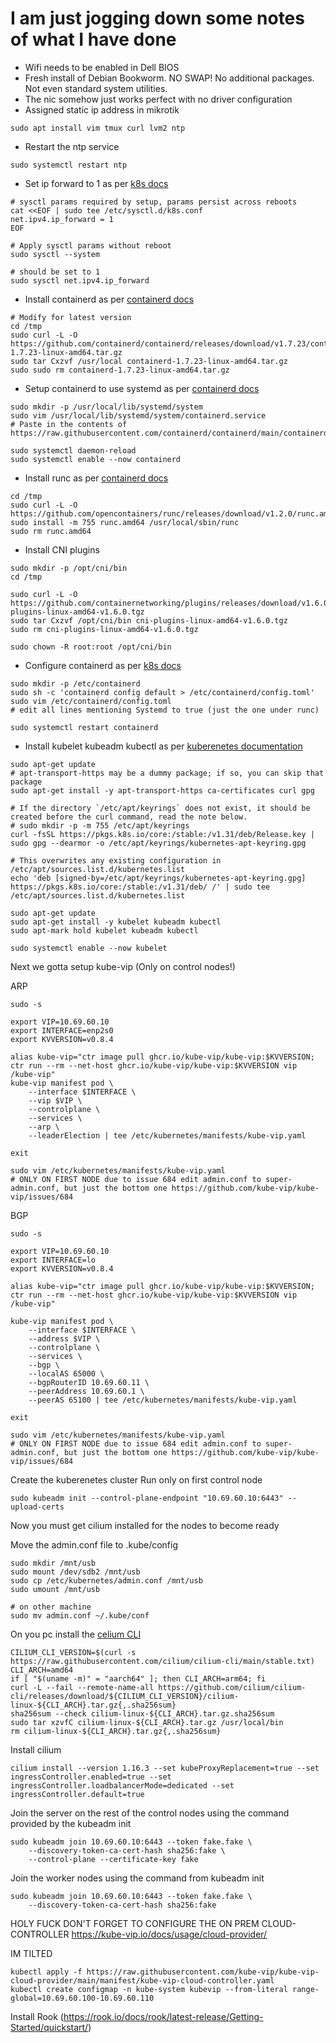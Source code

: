 # I am just jogging down some notes of what I have done

- Wifi needs to be enabled in Dell BIOS
- Fresh install of Debian Bookworm. NO SWAP! No additional packages. Not even standard system utilities.
- The nic somehow just works perfect with no driver configuration
- Assigned static ip address in mikrotik

```
sudo apt install vim tmux curl lvm2 ntp
```

- Restart the ntp service

```
sudo systemctl restart ntp
```

- Set ip forward to 1 as per [k8s docs](https://kubernetes.io/docs/setup/production-environment/container-runtimes/#prerequisite-ipv4-forwarding-optional)

```
# sysctl params required by setup, params persist across reboots
cat <<EOF | sudo tee /etc/sysctl.d/k8s.conf
net.ipv4.ip_forward = 1
EOF

# Apply sysctl params without reboot
sudo sysctl --system

# should be set to 1
sudo sysctl net.ipv4.ip_forward
```

- Install containerd as per [containerd docs](https://github.com/containerd/containerd/blob/main/docs/getting-started.md#option-1-from-the-official-binaries)

```
# Modify for latest version
cd /tmp
sudo curl -L -O https://github.com/containerd/containerd/releases/download/v1.7.23/containerd-1.7.23-linux-amd64.tar.gz
sudo tar Cxzvf /usr/local containerd-1.7.23-linux-amd64.tar.gz
sudo sudo rm containerd-1.7.23-linux-amd64.tar.gz
```

- Setup containerd to use systemd as per [containerd docs](https://github.com/containerd/containerd/blob/main/docs/getting-started.md#systemd)

```
sudo mkdir -p /usr/local/lib/systemd/system
sudo vim /usr/local/lib/systemd/system/containerd.service
# Paste in the contents of https://raw.githubusercontent.com/containerd/containerd/main/containerd.service

sudo systemctl daemon-reload
sudo systemctl enable --now containerd
```

- Install runc as per [containerd docs](https://github.com/containerd/containerd/blob/main/docs/getting-started.md#step-2-installing-runc)

```
cd /tmp
sudo curl -L -O https://github.com/opencontainers/runc/releases/download/v1.2.0/runc.amd64
sudo install -m 755 runc.amd64 /usr/local/sbin/runc
sudo rm runc.amd64
```

- Install CNI plugins

```
sudo mkdir -p /opt/cni/bin
cd /tmp

sudo curl -L -O https://github.com/containernetworking/plugins/releases/download/v1.6.0/cni-plugins-linux-amd64-v1.6.0.tgz
sudo tar Cxzvf /opt/cni/bin cni-plugins-linux-amd64-v1.6.0.tgz
sudo rm cni-plugins-linux-amd64-v1.6.0.tgz

sudo chown -R root:root /opt/cni/bin
```

- Configure containerd as per [k8s docs](https://kubernetes.io/docs/setup/production-environment/container-runtimes/#containerd-systemd)

```
sudo mkdir -p /etc/containerd
sudo sh -c 'containerd config default > /etc/containerd/config.toml'
sudo vim /etc/containerd/config.toml
# edit all lines mentioning Systemd to true (just the one under runc)

sudo systemctl restart containerd
```

- Install kubelet kubeadm kubectl as per [kuberenetes documentation](https://kubernetes.io/docs/setup/production-environment/tools/kubeadm/install-kubeadm/#installing-kubeadm-kubelet-and-kubectl)

```
sudo apt-get update
# apt-transport-https may be a dummy package; if so, you can skip that package
sudo apt-get install -y apt-transport-https ca-certificates curl gpg

# If the directory `/etc/apt/keyrings` does not exist, it should be created before the curl command, read the note below.
# sudo mkdir -p -m 755 /etc/apt/keyrings
curl -fsSL https://pkgs.k8s.io/core:/stable:/v1.31/deb/Release.key | sudo gpg --dearmor -o /etc/apt/keyrings/kubernetes-apt-keyring.gpg

# This overwrites any existing configuration in /etc/apt/sources.list.d/kubernetes.list
echo 'deb [signed-by=/etc/apt/keyrings/kubernetes-apt-keyring.gpg] https://pkgs.k8s.io/core:/stable:/v1.31/deb/ /' | sudo tee /etc/apt/sources.list.d/kubernetes.list

sudo apt-get update
sudo apt-get install -y kubelet kubeadm kubectl
sudo apt-mark hold kubelet kubeadm kubectl

sudo systemctl enable --now kubelet
```

Next we gotta setup kube-vip (Only on control nodes!)

ARP

```
sudo -s

export VIP=10.69.60.10
export INTERFACE=enp2s0
export KVVERSION=v0.8.4

alias kube-vip="ctr image pull ghcr.io/kube-vip/kube-vip:$KVVERSION; ctr run --rm --net-host ghcr.io/kube-vip/kube-vip:$KVVERSION vip /kube-vip"
kube-vip manifest pod \
    --interface $INTERFACE \
    --vip $VIP \
    --controlplane \
    --services \
    --arp \
    --leaderElection | tee /etc/kubernetes/manifests/kube-vip.yaml

exit

sudo vim /etc/kubernetes/manifests/kube-vip.yaml
# ONLY ON FIRST NODE due to issue 684 edit admin.conf to super-admin.conf, but just the bottom one https://github.com/kube-vip/kube-vip/issues/684
```

BGP

```
sudo -s

export VIP=10.69.60.10
export INTERFACE=lo
export KVVERSION=v0.8.4

alias kube-vip="ctr image pull ghcr.io/kube-vip/kube-vip:$KVVERSION; ctr run --rm --net-host ghcr.io/kube-vip/kube-vip:$KVVERSION vip /kube-vip"

kube-vip manifest pod \
    --interface $INTERFACE \
    --address $VIP \
    --controlplane \
    --services \
    --bgp \
    --localAS 65000 \
    --bgpRouterID 10.69.60.11 \
    --peerAddress 10.69.60.1 \
    --peerAS 65100 | tee /etc/kubernetes/manifests/kube-vip.yaml

exit

sudo vim /etc/kubernetes/manifests/kube-vip.yaml
# ONLY ON FIRST NODE due to issue 684 edit admin.conf to super-admin.conf, but just the bottom one https://github.com/kube-vip/kube-vip/issues/684
```

Create the kuberenetes cluster
Run only on first control node

```
sudo kubeadm init --control-plane-endpoint "10.69.60.10:6443" --upload-certs
```

Now you must get cilium installed for the nodes to become ready

Move the admin.conf file to .kube/config

```
sudo mkdir /mnt/usb
sudo mount /dev/sdb2 /mnt/usb
sudo cp /etc/kubernetes/admin.conf /mnt/usb
sudo umount /mnt/usb

# on other machine
sudo mv admin.conf ~/.kube/conf
```

On you pc install the [celium CLI](https://docs.cilium.io/en/stable/gettingstarted/k8s-install-default/#install-the-cilium-cli)

```
CILIUM_CLI_VERSION=$(curl -s https://raw.githubusercontent.com/cilium/cilium-cli/main/stable.txt)
CLI_ARCH=amd64
if [ "$(uname -m)" = "aarch64" ]; then CLI_ARCH=arm64; fi
curl -L --fail --remote-name-all https://github.com/cilium/cilium-cli/releases/download/${CILIUM_CLI_VERSION}/cilium-linux-${CLI_ARCH}.tar.gz{,.sha256sum}
sha256sum --check cilium-linux-${CLI_ARCH}.tar.gz.sha256sum
sudo tar xzvfC cilium-linux-${CLI_ARCH}.tar.gz /usr/local/bin
rm cilium-linux-${CLI_ARCH}.tar.gz{,.sha256sum}
```

Install cilium

```
cilium install --version 1.16.3 --set kubeProxyReplacement=true --set ingressController.enabled=true --set ingressController.loadbalancerMode=dedicated --set ingressController.default=true
```

Join the server on the rest of the control nodes using the command provided by the kubeadm init

```
sudo kubeadm join 10.69.60.10:6443 --token fake.fake \
    --discovery-token-ca-cert-hash sha256:fake \
    --control-plane --certificate-key fake
```

Join the worker nodes using the command from kubeadm init

```
sudo kubeadm join 10.69.60.10:6443 --token fake.fake \
    --discovery-token-ca-cert-hash sha256:fake
```

HOLY FUCK DON'T FORGET TO CONFIGURE THE ON PREM CLOUD-CONTROLLER
https://kube-vip.io/docs/usage/cloud-provider/

IM TILTED

```
kubectl apply -f https://raw.githubusercontent.com/kube-vip/kube-vip-cloud-provider/main/manifest/kube-vip-cloud-controller.yaml
kubectl create configmap -n kube-system kubevip --from-literal range-global=10.69.60.100-10.69.60.110
```

Install Rook (https://rook.io/docs/rook/latest-release/Getting-Started/quickstart/)

